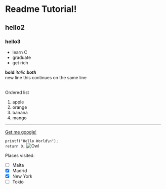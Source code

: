 # Readme Tutorial!
## hello2
### hello3

- learn C
- graduate
- get rich

**bold**
*italic*
***both***
<br>
new line
this continues on the same line

<br>
Ordered list <br>

1. apple
2. orange
3. banana
4. mango

---
[Get me google!](https://google.com)

`
printf("Hello World\n");
`
<br>
`
return 0;
`
![Owl](https://i.natgeofe.com/n/d5863c64-a28c-4e30-9ee8-ecc4175e8439/NationalGeographic_2745282.jpg)

Places visited:
- [ ] Malta
- [x] Madrid
- [x] New York
- [ ] Tokio